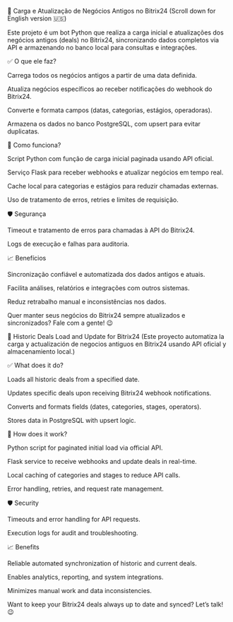 🔄 Carga e Atualização de Negócios Antigos no Bitrix24
(Scroll down for English version 🇺🇸)

Este projeto é um bot Python que realiza a carga inicial e atualizações dos negócios antigos (deals) no Bitrix24, sincronizando dados completos via API e armazenando no banco local para consultas e integrações.

✅ O que ele faz?

Carrega todos os negócios antigos a partir de uma data definida.

Atualiza negócios específicos ao receber notificações do webhook do Bitrix24.

Converte e formata campos (datas, categorias, estágios, operadoras).

Armazena os dados no banco PostgreSQL, com upsert para evitar duplicatas.

🔧 Como funciona?

Script Python com função de carga inicial paginada usando API oficial.

Serviço Flask para receber webhooks e atualizar negócios em tempo real.

Cache local para categorias e estágios para reduzir chamadas externas.

Uso de tratamento de erros, retries e limites de requisição.

🛡️ Segurança

Timeout e tratamento de erros para chamadas à API do Bitrix24.

Logs de execução e falhas para auditoria.

📈 Benefícios

Sincronização confiável e automatizada dos dados antigos e atuais.

Facilita análises, relatórios e integrações com outros sistemas.

Reduz retrabalho manual e inconsistências nos dados.

Quer manter seus negócios do Bitrix24 sempre atualizados e sincronizados? Fale com a gente! 😉

🔄 Historic Deals Load and Update for Bitrix24
(Este proyecto automatiza la carga y actualización de negocios antiguos en Bitrix24 usando API oficial y almacenamiento local.)

✅ What does it do?

Loads all historic deals from a specified date.

Updates specific deals upon receiving Bitrix24 webhook notifications.

Converts and formats fields (dates, categories, stages, operators).

Stores data in PostgreSQL with upsert logic.

🔧 How does it work?

Python script for paginated initial load via official API.

Flask service to receive webhooks and update deals in real-time.

Local caching of categories and stages to reduce API calls.

Error handling, retries, and request rate management.

🛡️ Security

Timeouts and error handling for API requests.

Execution logs for audit and troubleshooting.

📈 Benefits

Reliable automated synchronization of historic and current deals.

Enables analytics, reporting, and system integrations.

Minimizes manual work and data inconsistencies.

Want to keep your Bitrix24 deals always up to date and synced? Let’s talk! 😉

